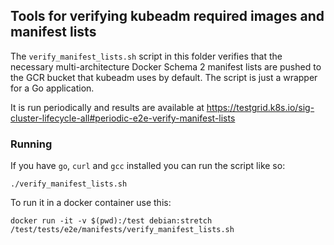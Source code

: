 ## Tools for verifying kubeadm required images and manifest lists

The `verify_manifest_lists.sh` script in this folder verifies that the necessary multi-architecture Docker Schema 2
manifest lists are pushed to the GCR bucket that kubeadm uses by default.
The script is just a wrapper for a Go application.

It is run periodically and results are available at https://testgrid.k8s.io/sig-cluster-lifecycle-all#periodic-e2e-verify-manifest-lists

### Running

If you have `go`, `curl` and `gcc` installed you can run the script like so:

```
./verify_manifest_lists.sh
```

To run it in a docker container use this:

```
docker run -it -v $(pwd):/test debian:stretch /test/tests/e2e/manifests/verify_manifest_lists.sh
```
